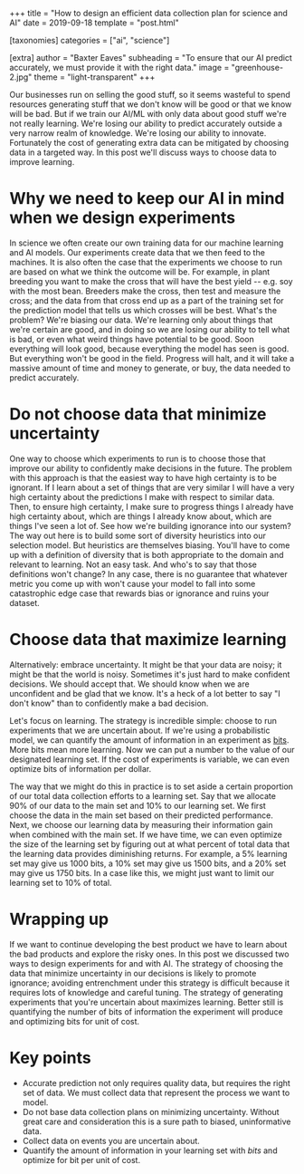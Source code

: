 +++
title = "How to design an efficient data collection plan for science and AI"
date = 2019-09-18
template = "post.html"

[taxonomies]
categories = ["ai", "science"]

[extra]
author = "Baxter Eaves"
subheading = "To ensure that our AI predict accurately, we must provide it with the right data."
image = "greenhouse-2.jpg"
theme = "light-transparent"
+++

Our businesses run on selling the good stuff, so it seems wasteful to spend resources generating stuff that we don't know will be good or that we know will be bad. But if we train our AI/ML with only data about good stuff we're not really learning. We're losing our ability to predict accurately outside a very narrow realm of knowledge. We're losing our ability to innovate. Fortunately the cost of generating extra data can be mitigated by choosing data in a targeted way. In this post we'll discuss ways to choose data to improve learning.

# Why we need to keep our AI in mind when we design experiments

In science we often create our own training data for our machine learning and AI models. Our experiments create data that we then feed to the machines. It is also often the case that the experiments we choose to run are based on what we think the outcome will be. For example, in plant breeding you want to make the cross that will have the best yield -- e.g. soy with the most bean. Breeders make the cross, then test and measure the cross; and the data from that cross end up as a part of the training set for the prediction model that tells us which crosses will be best. What's the problem? We're biasing our data. We're learning only about things that we're certain are good, and in doing so we are losing our ability to tell what is bad, or even what weird things have potential to be good. Soon everything will look good, because everything the model has seen is good. But everything won't be good in the field. Progress will halt, and it will take a massive amount of time and money to generate, or buy, the data needed to predict accurately.

# Do not choose data that minimize uncertainty

One way to choose which experiments to run is to choose those that improve our ability to confidently make decisions in the future. The problem with this approach is that the easiest way to have high certainty is to be ignorant. If I learn about a set of things that are very similar I will have a very high certainty about the predictions I make with respect to similar data. Then, to ensure high certainty, I make sure to progress things I already have high certainty about, which are things I already know about, which are things I've seen a lot of. See how we're building ignorance into our system? The way out here is to build some sort of diversity heuristics into our selection model. But heuristics are themselves biasing. You'll have to come up with a definition of diversity that is both appropriate to the domain and relevant to learning. Not an easy task. And who's to say that those definitions won't change? In any case, there is no guarantee that whatever metric you come up with won't cause your model to fall into some catastrophic edge case that rewards bias or ignorance and ruins your dataset.

# Choose data that maximize learning

Alternatively: embrace uncertainty. It might be that your data are noisy; it might be that the world is noisy. Sometimes it's just hard to make confident decisions. We should accept that. We should know when we are unconfident and be glad that we know. It's a heck of a lot better to say "I don't know" than to confidently make a bad decision.

Let's focus on learning. The strategy is incredible simple: choose to run experiments that we are uncertain about. If we're using a probabilistic model, we can quantify the amount of information in an experiment as [bits](https://en.wikipedia.org/wiki/Bit). More bits mean more learning. Now we can put a number to the value of our designated learning set. If the cost of experiments is variable, we can even optimize bits of information per dollar.

The way that we might do this in practice is to set aside a certain proportion of our total data collection efforts to a learning set. Say that we allocate 90% of our data to the main set and 10% to our learning set. We first choose the data in the main set based on their predicted performance. Next, we choose our learning data by measuring their information gain when combined with the main set. If we have time, we can even optimize the size of the learning set by figuring out at what percent of total data that the learning data provides diminishing returns. For example, a 5% learning set may give us 1000 bits, a 10% set may give us 1500 bits, and a 20% set may give us 1750 bits. In a case like this, we might just want to limit our learning set to 10% of total.

# Wrapping up

If we want to continue developing the best product we have to learn about the bad products and explore the risky ones. In this post we discussed two ways to design experiments for and with AI. The strategy of choosing the data that minimize uncertainty in our decisions is likely to promote ignorance; avoiding entrenchment under this strategy is difficult because it requires lots of knowledge and careful tuning. The strategy of generating experiments that you're uncertain about maximizes learning. Better still is quantifying the number of bits of information the experiment will produce and optimizing bits for unit of cost.

# Key points

- Accurate prediction not only requires quality data, but requires the right set of data. We must collect data that represent the process we want to model.
- Do not base data collection plans on minimizing uncertainty. Without great care and consideration this is a sure path to biased, uninformative data.
- Collect data on events you are uncertain about.
- Quantify the amount of information in your learning set with *bits* and optimize for bit per unit of cost.
